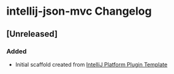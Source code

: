 <!-- Keep a Changelog guide -> https://keepachangelog.com -->

# intellij-json-mvc Changelog

## [Unreleased]
### Added
- Initial scaffold created from [IntelliJ Platform Plugin Template](https://github.com/JetBrains/intellij-platform-plugin-template)
